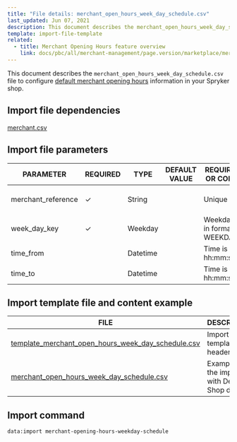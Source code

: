 ```yaml
---
title: "File details: merchant_open_hours_week_day_schedule.csv"
last_updated: Jun 07, 2021
description: This document describes the merchant_open_hours_week_day_schedule.csv file to configure merchant opening hours information in your Spryker shop.
template: import-file-template
related:
  - title: Merchant Opening Hours feature overview
    link: docs/pbc/all/merchant-management/page.version/marketplace/merchant-opening-hours-feature-overview.html
---
```


This document describes the `merchant_open_hours_week_day_schedule.csv` file to configure [default merchant opening hours](/docs/pbc/all/merchant-management/{{site.version}}/marketplace/merchant-opening-hours-feature-overview.html) information in your Spryker shop.

## Import file dependencies

[merchant.csv](/docs/pbc/all/merchant-management/{{site.version}}/marketplace/import-and-export-data/file-details-merchant.csv.html)


## Import file parameters


| PARAMETER      | REQUIRED | TYPE | DEFAULT VALUE | REQUIREMENTS OR COMMENTS           | DESCRIPTION            |
| -------------- | ----------- | ------ | -------------- | ---------------------------- | ----------------------------- |
| merchant_reference | &check;             | String   |                   | Unique                                  | Identifier of the merchant in the system. |
| week_day_key       | &check;             | Weekday  |                   | Weekday name is in format: WEEKDAY_NAME | Weekday name.                             |
| time_from          |               | Datetime |                   | Time is in format. hh:mm:ss              | Time from.                                |
| time_to            |               | Datetime |                   | Time is in format. hh:mm:ss              | Time to.                                  |



## Import template file and content example


| FILE   | DESCRIPTION    |
| ---------------------------- | ---------------------------- |
| [template_merchant_open_hours_week_day_schedule.csv](https://spryker.s3.eu-central-1.amazonaws.com/docs/Developer+Guide/Back-End/Data+Manipulation/Data+Ingestion/Data+Import/Data+Import+Categories/Marketplace+setup/template_merchant_open_hours_week_day_schedule.csv) | Import file template with headers only.         |
| [merchant_open_hours_week_day_schedule.csv](https://spryker.s3.eu-central-1.amazonaws.com/docs/Developer+Guide/Back-End/Data+Manipulation/Data+Ingestion/Data+Import/Data+Import+Categories/Marketplace+setup/merchant_open_hours_week_day_schedule.csv) | Example of the import file with Demo Shop data. |

## Import command

```bash
data:import merchant-opening-hours-weekday-schedule
```
